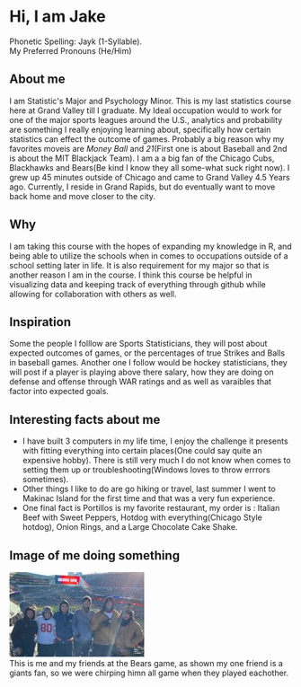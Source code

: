 # Hi, I am Jake
Phonetic Spelling: Jayk (1-Syllable).  
My Preferred Pronouns (He/Him)  

## About me  
I am Statistic's Major and Psychology Minor. This is my last statistics course here at Grand Valley till I graduate. My Ideal occupation would to work for one of the major sports leagues around the U.S., analytics and probability are something I really enjoying learning about, specifically how certain statistics can effect the outcome of games. Probably a big reason why my favorites moveis are *Money Ball* and *21*(First one is about Baseball and 2nd is about the MIT Blackjack Team). I am a a big fan of the Chicago Cubs, Blackhawks and Bears(Be kind I know they all some-what suck right now). I grew up 45 minutes outside of Chicago and came to Grand Valley 4.5 Years ago. Currently, I reside in Grand Rapids, but do eventually want to move back home and move closer to the city.

## Why  
I am taking this course with the hopes of expanding my knowledge in R, and being able to utilize the schools when in comes to occupations outside of a school setting later in life. It is also requirement for my major so that is another reason I am in the course. I think this course be helpful in visualizing data and keeping track of everything through github while allowing for collaboration with others as well.  

## Inspiration  
Some the people I folllow are Sports Statisticians, they will post about expected outcomes of games, or the percentages of true Strikes and Balls in baseball games. Another one I follow would be hockey statisticians, they will post if a player is playing above there salary, how they are doing on defense and offense through WAR ratings and as well as varaibles that factor into expected goals.

## Interesting facts about me  
* I have built 3 computers in my life time, I enjoy the challenge it presents with fitting everything into certain places(One could say quite an expensive hobby). There is still very much I do not know when comes to setting them up or troubleshooting(Windows loves to throw errrors sometimes). 
* Other things I like to do are go hiking or travel, last summer I went to Makinac Island for the first time and that was a very fun experience.
* One final fact is Portillos is my favorite restaurant, my order is : Italian Beef with Sweet Peppers, Hotdog with everything(Chicago Style hotdog), Onion Rings, and a Large Chocolate Cake Shake.

## Image of me doing something
![Image](https://raw.githubusercontent.com/JADunivan5/preparation01/main/IMG_9523.jpeg)  
This is me and my friends at the Bears game, as shown my one friend is a giants fan, so we were chirping himn all game when they played eachother.  
